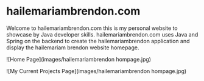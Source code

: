# hailemariambrendon.com
Welcome to hailemariambrendon.com this is my personal website to showcase by Java developer skills.
hailemariambrendon.com uses Java and Spring on the backend to create the hailemariambrendon application and display the hailemariam 
brendon website homepage.

![Home Page](images/hailemariambrendon hompage.jpg)

![My Current Projects Page](images/hailemariambrendon hompage.jpg)
